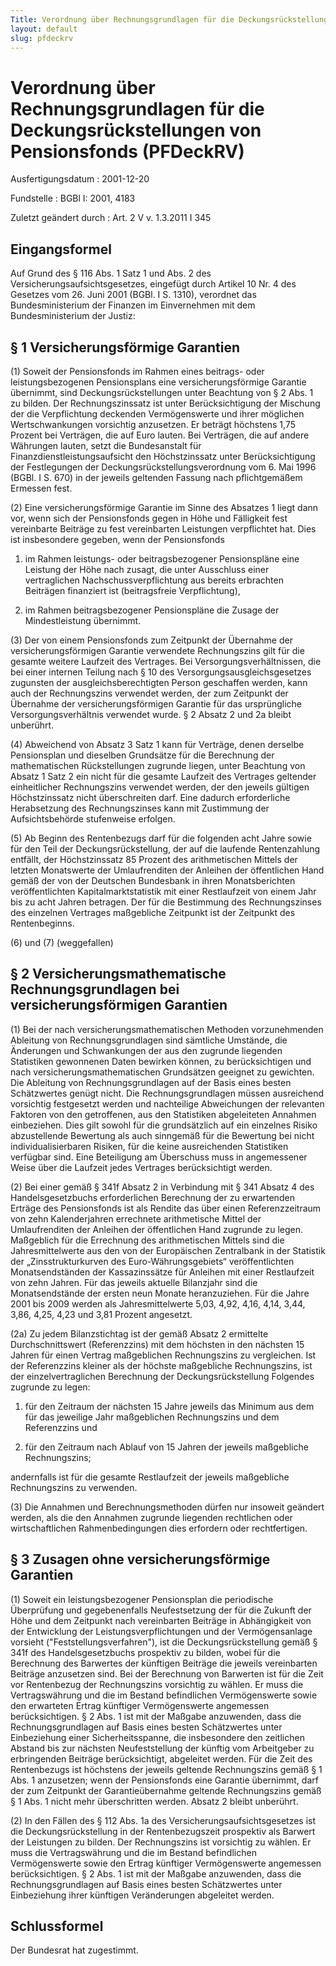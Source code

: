 ```yaml
---
Title: Verordnung über Rechnungsgrundlagen für die Deckungsrückstellungen von Pensionsfonds
layout: default
slug: pfdeckrv
---
```


# Verordnung über Rechnungsgrundlagen für die Deckungsrückstellungen von Pensionsfonds (PFDeckRV)

Ausfertigungsdatum
:   2001-12-20

Fundstelle
:   BGBl I: 2001, 4183

Zuletzt geändert durch
:   Art. 2 V v. 1.3.2011 I 345


## Eingangsformel

Auf Grund des § 116 Abs. 1 Satz 1 und Abs. 2 des
Versicherungsaufsichtsgesetzes, eingefügt durch Artikel 10 Nr. 4 des
Gesetzes vom 26. Juni 2001 (BGBl. I S. 1310), verordnet das
Bundesministerium der Finanzen im Einvernehmen mit dem
Bundesministerium der Justiz:


## § 1 Versicherungsförmige Garantien

(1) Soweit der Pensionsfonds im Rahmen eines beitrags- oder
leistungsbezogenen Pensionsplans eine versicherungsförmige Garantie
übernimmt, sind Deckungsrückstellungen unter Beachtung von § 2 Abs. 1
zu bilden. Der Rechnungszinssatz ist unter Berücksichtigung der
Mischung der die Verpflichtung deckenden Vermögenswerte und ihrer
möglichen Wertschwankungen vorsichtig anzusetzen. Er beträgt höchstens
1,75 Prozent bei Verträgen, die auf Euro lauten. Bei Verträgen, die
auf andere Währungen lauten, setzt die Bundesanstalt für
Finanzdienstleistungsaufsicht den Höchstzinssatz unter
Berücksichtigung der Festlegungen der Deckungsrückstellungsverordnung
vom 6. Mai 1996 (BGBl. I S. 670) in der jeweils geltenden Fassung nach
pflichtgemäßem Ermessen fest.

(2) Eine versicherungsförmige Garantie im Sinne des Absatzes 1 liegt
dann vor, wenn sich der Pensionsfonds gegen in Höhe und Fälligkeit
fest vereinbarte Beiträge zu fest vereinbarten Leistungen verpflichtet
hat. Dies ist insbesondere gegeben, wenn der Pensionsfonds

1.  im Rahmen leistungs- oder beitragsbezogener Pensionspläne eine
    Leistung der Höhe nach zusagt, die unter Ausschluss einer
    vertraglichen Nachschussverpflichtung aus bereits erbrachten Beiträgen
    finanziert ist (beitragsfreie Verpflichtung),


2.  im Rahmen beitragsbezogener Pensionspläne die Zusage der
    Mindestleistung übernimmt.




(3) Der von einem Pensionsfonds zum Zeitpunkt der Übernahme der
versicherungsförmigen Garantie verwendete Rechnungszins gilt für die
gesamte weitere Laufzeit des Vertrages. Bei Versorgungsverhältnissen,
die bei einer internen Teilung nach § 10 des
Versorgungsausgleichsgesetzes zugunsten der ausgleichsberechtigten
Person geschaffen werden, kann auch der Rechnungszins verwendet
werden, der zum Zeitpunkt der Übernahme der versicherungsförmigen
Garantie für das ursprüngliche Versorgungsverhältnis verwendet wurde.
§ 2 Absatz 2 und 2a bleibt unberührt.

(4) Abweichend von Absatz 3 Satz 1 kann für Verträge, denen derselbe
Pensionsplan und dieselben Grundsätze für die Berechnung der
mathematischen Rückstellungen zugrunde liegen, unter Beachtung von
Absatz 1 Satz 2 ein nicht für die gesamte Laufzeit des Vertrages
geltender einheitlicher Rechnungszins verwendet werden, der den
jeweils gültigen Höchstzinssatz nicht überschreiten darf. Eine dadurch
erforderliche Herabsetzung des Rechnungszinses kann mit Zustimmung der
Aufsichtsbehörde stufenweise erfolgen.

(5) Ab Beginn des Rentenbezugs darf für die folgenden acht Jahre sowie
für den Teil der Deckungsrückstellung, der auf die laufende
Rentenzahlung entfällt, der Höchstzinssatz 85 Prozent des
arithmetischen Mittels der letzten Monatswerte der Umlaufrenditen der
Anleihen der öffentlichen Hand gemäß der von der Deutschen Bundesbank
in ihren Monatsberichten veröffentlichten Kapitalmarktstatistik mit
einer Restlaufzeit von einem Jahr bis zu acht Jahren betragen. Der für
die Bestimmung des Rechnungszinses des einzelnen Vertrages maßgebliche
Zeitpunkt ist der Zeitpunkt des Rentenbeginns.

(6) und (7) (weggefallen)


## § 2 Versicherungsmathematische Rechnungsgrundlagen bei versicherungsförmigen Garantien

(1) Bei der nach versicherungsmathematischen Methoden vorzunehmenden
Ableitung von Rechnungsgrundlagen sind sämtliche Umstände, die
Änderungen und Schwankungen der aus den zugrunde liegenden Statistiken
gewonnenen Daten bewirken können, zu berücksichtigen und nach
versicherungsmathematischen Grundsätzen geeignet zu gewichten. Die
Ableitung von Rechnungsgrundlagen auf der Basis eines besten
Schätzwertes genügt nicht. Die Rechnungsgrundlagen müssen ausreichend
vorsichtig festgesetzt werden und nachteilige Abweichungen der
relevanten Faktoren von den getroffenen, aus den Statistiken
abgeleiteten Annahmen einbeziehen. Dies gilt sowohl für die
grundsätzlich auf ein einzelnes Risiko abzustellende Bewertung als
auch sinngemäß für die Bewertung bei nicht individualisierbaren
Risiken, für die keine ausreichenden Statistiken verfügbar sind. Eine
Beteiligung am Überschuss muss in angemessener Weise über die Laufzeit
jedes Vertrages berücksichtigt werden.

(2) Bei einer gemäß § 341f Absatz 2 in Verbindung mit § 341 Absatz 4
des Handelsgesetzbuchs erforderlichen Berechnung der zu erwartenden
Erträge des Pensionsfonds ist als Rendite das über einen
Referenzzeitraum von zehn Kalenderjahren errechnete arithmetische
Mittel der Umlaufrenditen der Anleihen der öffentlichen Hand zugrunde
zu legen. Maßgeblich für die Errechnung des arithmetischen Mittels
sind die Jahresmittelwerte aus den von der Europäischen Zentralbank in
der Statistik der „Zinsstrukturkurven des Euro-Währungsgebiets“
veröffentlichten Monatsendständen der Kassazinssätze für Anleihen mit
einer Restlaufzeit von zehn Jahren. Für das jeweils aktuelle
Bilanzjahr sind die Monatsendstände der ersten neun Monate
heranzuziehen. Für die Jahre 2001 bis 2009 werden als
Jahresmittelwerte 5,03, 4,92, 4,16, 4,14, 3,44, 3,86, 4,25, 4,23 und
3,81 Prozent angesetzt.

(2a) Zu jedem Bilanzstichtag ist der gemäß Absatz 2 ermittelte
Durchschnittswert (Referenzzins) mit dem höchsten in den nächsten 15
Jahren für einen Vertrag maßgeblichen Rechnungszins zu vergleichen.
Ist der Referenzzins kleiner als der höchste maßgebliche
Rechnungszins, ist der einzelvertraglichen Berechnung der
Deckungsrückstellung Folgendes zugrunde zu legen:

1.  für den Zeitraum der nächsten 15 Jahre jeweils das Minimum aus dem für
    das jeweilige Jahr maßgeblichen Rechnungszins und dem Referenzzins und


2.  für den Zeitraum nach Ablauf von 15 Jahren der jeweils maßgebliche
    Rechnungszins;



andernfalls ist für die gesamte Restlaufzeit der jeweils maßgebliche
Rechnungszins zu verwenden.

(3) Die Annahmen und Berechnungsmethoden dürfen nur insoweit geändert
werden, als die den Annahmen zugrunde liegenden rechtlichen oder
wirtschaftlichen Rahmenbedingungen dies erfordern oder rechtfertigen.


## § 3 Zusagen ohne versicherungsförmige Garantien

(1) Soweit ein leistungsbezogener Pensionsplan die periodische
Überprüfung und gegebenenfalls Neufestsetzung der für die Zukunft der
Höhe und dem Zeitpunkt nach vereinbarten Beiträge in Abhängigkeit von
der Entwicklung der Leistungsverpflichtungen und der Vermögensanlage
vorsieht ("Feststellungsverfahren"), ist die Deckungsrückstellung
gemäß § 341f des Handelsgesetzbuchs prospektiv zu bilden, wobei für
die Berechnung des Barwertes der künftigen Beiträge die jeweils
vereinbarten Beiträge anzusetzen sind. Bei der Berechnung von
Barwerten ist für die Zeit vor Rentenbezug der Rechnungszins
vorsichtig zu wählen. Er muss die Vertragswährung und die im Bestand
befindlichen Vermögenswerte sowie den erwarteten Ertrag künftiger
Vermögenswerte angemessen berücksichtigen. § 2 Abs. 1 ist mit der
Maßgabe anzuwenden, dass die Rechnungsgrundlagen auf Basis eines
besten Schätzwertes unter Einbeziehung einer Sicherheitsspanne, die
insbesondere den zeitlichen Abstand bis zur nächsten Neufeststellung
der künftig vom Arbeitgeber zu erbringenden Beiträge berücksichtigt,
abgeleitet werden. Für die Zeit des Rentenbezugs ist höchstens der
jeweils geltende Rechnungszins gemäß § 1 Abs. 1 anzusetzen; wenn der
Pensionsfonds eine Garantie übernimmt, darf der zum Zeitpunkt der
Garantieübernahme geltende Rechnungszins gemäß § 1 Abs. 1 nicht mehr
überschritten werden. Absatz 2 bleibt unberührt.

(2) In den Fällen des § 112 Abs. 1a des Versicherungsaufsichtsgesetzes
ist die Deckungsrückstellung in der Rentenbezugszeit prospektiv als
Barwert der Leistungen zu bilden. Der Rechnungszins ist vorsichtig zu
wählen. Er muss die Vertragswährung und die im Bestand befindlichen
Vermögenswerte sowie den Ertrag künftiger Vermögenswerte angemessen
berücksichtigen. § 2 Abs. 1 ist mit der Maßgabe anzuwenden, dass die
Rechnungsgrundlagen auf Basis eines besten Schätzwertes unter
Einbeziehung ihrer künftigen Veränderungen abgeleitet werden.


## Schlussformel

Der Bundesrat hat zugestimmt.

